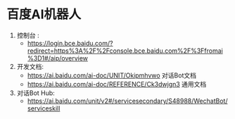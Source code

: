 # 百度AI机器人

1. 控制台 :
   + https://login.bce.baidu.com/?redirect=https%3A%2F%2Fconsole.bce.baidu.com%2F%3Ffromai%3D1#/aip/overview
2. 开发文档:
   + https://ai.baidu.com/ai-doc/UNIT/Okipmhvwo	对话Bot文档
   + https://ai.baidu.com/ai-doc/REFERENCE/Ck3dwjgn3  通用文档
3. 对话Bot Hub:
   + https://ai.baidu.com/unit/v2#/servicesecondary/S48988/WechatBot/serviceskill